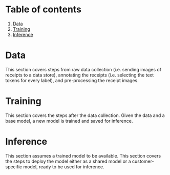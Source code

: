 # Table of contents

1. [Data](#data)
2. [Training](#training)
3. [Inference](#inference)

# Data

This section covers steps from raw data collection (i.e. sending images of receipts to a data store), annotating the receipts (i.e. selecting the text tokens for every label), and pre-processing the receipt images.

# Training

This section covers the steps after the data collection. Given the data and a base model, a new model is trained and saved for inference.

# Inference

This section assumes a trained model to be available. This section covers the steps to deploy the model either as a shared model or a customer-specific model, ready to be used for inference.
